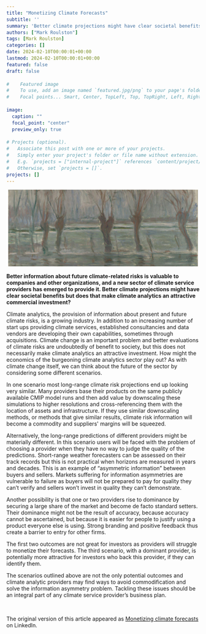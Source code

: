 ```yaml
---
title: "Monetizing Climate Forecasts"
subtitle: ''
summary: 'Better climate projections might have clear societal benefits but does that make climate analytics an attractive commercial investment?'
authors: ["Mark Roulston"]
tags: [Mark Roulston]
categories: []
date: 2024-02-10T00:00:01+00:00
lastmod: 2024-02-10T00:00:01+00:00
featured: false
draft: false

#    Featured image
#    To use, add an image named `featured.jpg/png` to your page's folder.
#    Focal points... Smart, Center, TopLeft, Top, TopRight, Left, Right, BottomLeft, Bottom, BottomRight.

image: 
  caption: ""
  focal_point: "center"
  preview_only: true

# Projects (optional).
#   Associate this post with one or more of your projects.
#   Simply enter your project's folder or file name without extension.
#   E.g. `projects = ["internal-project"]` references `content/project/deep-learning/index.md`.
#   Otherwise, set `projects = []`.
projects: []
---
```

![](featured.png  "Flood Waters, by Claude Monet.")

**Better information about future climate-related risks is valuable to companies and other organizations, and a new sector of climate service providers has emerged to provide it. Better climate projections might have clear societal benefits but does that make climate analytics an attractive commercial investment?**

 Climate analytics, the provision of information about present and future climate risks, is a growing industry. In addition to an increasing number of start ups providing climate services, established consultancies and data vendors are developing their own capabilities, sometimes through acquisitions. Climate change is an important problem and better evaluations of climate risks are undoubtedly of benefit to society, but this does not necessarily make climate analytics an attractive investment. How might the economics of the burgeoning climate analytics sector play out? As with climate change itself, we can think about the future of the sector by considering some different scenarios.

In one scenario most long-range climate risk projections end up looking very similar. Many providers base their products on the same publicly available CMIP model runs and then add value by downscaling these simulations to higher resolutions and cross-referencing them with the location of assets and infrastructure. If they use similar downscaling methods, or methods that give similar results, climate risk information will become a commodity and suppliers' margins will be squeezed.

Alternatively, the long-range predictions of different providers might be materially different. In this scenario users will be faced with the problem of choosing a provider when they have no way to judge the quality of the predictions. Short-range weather forecasters can be assessed on their track records but this is not practical when horizons are measured in years and decades. This is an example of “asymmetric information” between buyers and sellers. Markets suffering for information asymmetries are vulnerable to failure as buyers will not be prepared to pay for quality they can’t verify and sellers won’t invest in quality they can’t demonstrate.

Another possibility is that one or two providers rise to dominance by securing a large share of the market and become de facto standard setters. Their dominance might not be the result of accuracy, because accuracy cannot be ascertained, but because it is easier for people to justify using a product everyone else is using. Strong branding and positive feedback thus create a barrier to entry for other firms.

The first two outcomes are not great for investors as providers will struggle to monetize their forecasts. The third scenario, with a dominant provider, is potentially more attractive for investors who back this provider, if they can identify them.

The scenarios outlined above are not the only potential outcomes and climate analytic providers may find ways to avoid commodification and solve the information asymmetry problem. Tackling these issues should be an integral part of any climate service provider’s business plan. 


<br>

The original version of this article appeared as [Monetizing climate forecasts](https://www.linkedin.com/pulse/monetizing-climate-forecasts-mark-roulston-4yhvf%3FtrackingId=ABOYw8IdSga6QHJoA6Ycqw%253D%253D/?trackingId=ABOYw8IdSga6QHJoA6Ycqw%3D%3D) on LinkedIn. 

<br>
